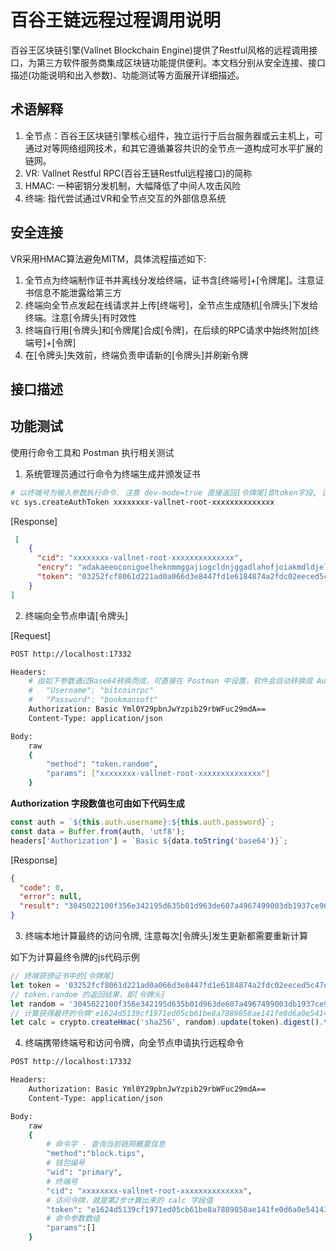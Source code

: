 # 百谷王链远程过程调用说明

百谷王区块链引擎(Vallnet Blockchain Engine)提供了Restful风格的远程调用接口，为第三方软件服务商集成区块链功能提供便利。本文档分别从安全连接、接口描述(功能说明和出入参数)、功能测试等方面展开详细描述。

## 术语解释

1. 全节点：百谷王区块链引擎核心组件，独立运行于后台服务器或云主机上，可通过对等网络组网技术，和其它遵循兼容共识的全节点一道构成可水平扩展的链网。
2. VR: Vallnet Restful RPC(百谷王链Restful远程接口)的简称
3. HMAC: 一种密钥分发机制，大幅降低了中间人攻击风险
4. 终端: 指代尝试通过VR和全节点交互的外部信息系统

## 安全连接

VR采用HMAC算法避免MITM，具体流程描述如下:
1. 全节点为终端制作证书并离线分发给终端，证书含[终端号]+[令牌尾]。注意证书信息不能泄露给第三方
2. 终端向全节点发起在线请求并上传[终端号]，全节点生成随机[令牌头]下发给终端。注意[令牌头]有时效性
3. 终端自行用[令牌头]和[令牌尾]合成[令牌]，在后续的RPC请求中始终附加[终端号]+[令牌]
4. 在[令牌头]失效前，终端负责申请新的[令牌头]并刷新令牌

## 接口描述

## 功能测试

使用行命令工具和 Postman 执行相关测试

1. 系统管理员通过行命令为终端生成并颁发证书

```bash
# 以终端号为输入参数执行命令. 注意 dev-mode=true 直接返回[令牌尾]即token字段, 否则要通过解密 encry 得到
vc sys.createAuthToken xxxxxxxx-vallnet-root-xxxxxxxxxxxxxx
```

[Response]
```json
 [
    {
      "cid": "xxxxxxxx-vallnet-root-xxxxxxxxxxxxxx",
      "encry": "adakaeeoconigoelheknmmggajiogcldnjggadlahofjoiakmdldjeldjnfhmgmjhnlopoemodbmhiiccffhcmnhdigmnpfaolmfibfonjphbgkimcejcplemfpeobnnfghifgkhfehbbgeanefdpghghpkbkopn",
      "token": "03252fcf8061d221ad0a066d3e8447fd1e6184874a2fdc02eeced5c47d14bd8462"
    }
]
```

2. 终端向全节点申请[令牌头]

[Request]
```bash
POST http://localhost:17332

Headers:
    # 由如下参数通过Base64转换而成，可直接在 Postman 中设置，软件会自动转换成 Authorization 参数：
    #   "Username": "bitcoinrpc"
    #   "Password": "bookmansoft"
    Authorization: Basic Yml0Y29pbnJwYzpib29rbWFuc29mdA==
    Content-Type: application/json

Body: 
    raw
    {
	    "method": "token.random",
	    "params": ["xxxxxxxx-vallnet-root-xxxxxxxxxxxxxx"]
    }
```

**Authorization 字段数值也可由如下代码生成**
```js
const auth = `${this.auth.username}:${this.auth.password}`;
const data = Buffer.from(auth, 'utf8');
headers['Authorization'] = `Basic ${data.toString('base64')}`;
```

[Response]
```json
{
  "code": 0,
  "error": null,
  "result": "3045022100f356e342195d635b01d963de607a4967499003db1937ce961e6cca6922df98c8022029523cdd3753aa378511e2282b35148184ff3fbc91f18ff9da2cbb69d01979c3"
}
```

3. 终端本地计算最终的访问令牌, 注意每次[令牌头]发生更新都需要重新计算

如下为计算最终令牌的js代码示例
```js
// 终端获颁证书中的[令牌尾]
let token = '03252fcf8061d221ad0a066d3e8447fd1e6184874a2fdc02eeced5c47d14bd8462';
// token.random 的返回结果，即[令牌头]
let random = '3045022100f356e342195d635b01d963de607a4967499003db1937ce961e6cca6922df98c8022029523cdd3753aa378511e2282b35148184ff3fbc91f18ff9da2cbb69d01979c3';
// 计算获得最终的令牌'e1624d5139cf1971ed05cb61be8a7889858ae141fe0d6a0e5414309917e2d971'
let calc = crypto.createHmac('sha256', random).update(token).digest().toString('hex');
```

4. 终端携带终端号和访问令牌，向全节点申请执行远程命令

```bash
POST http://localhost:17332

Headers:
    Authorization: Basic Yml0Y29pbnJwYzpib29rbWFuc29mdA==
    Content-Type: application/json

Body: 
    raw
    {
        # 命令字 - 查询当前链网概要信息
        "method":"block.tips",
        # 钱包编号 
        "wid": "primary",
        # 终端号
        "cid": "xxxxxxxx-vallnet-root-xxxxxxxxxxxxxx",
        # 访问令牌，就是第2步计算出来的 calc 字段值
        "token": "e1624d5139cf1971ed05cb61be8a7889858ae141fe0d6a0e5414309917e2d971",
        # 命令参数数组
        "params":[]
    }
```
